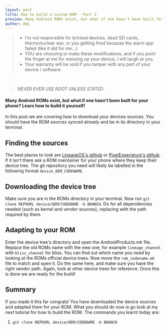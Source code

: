 ```yaml
---
layout: post
title: How to build a custom ROM - Part 3
preview: Many Android ROMs exist, but what if one hasn't been built for your phone? Learn how to build it yourself!
author: Amy
---
```


> * I'm not responsible for bricked devices, dead SD cards, thermonuclear war, or you getting fired because the alarm app failed (like it did for me...).
> * YOU are choosing to make these modifications, and if you point the finger at me for messing up your device, I will laugh at you.
> * Your warranty will be void if you tamper with any part of your device / software.

<br>

> NEVER EVER USE ROOT UNLESS STATED

#### Many Android ROMs exist, but what if one hasn't been built for your phone? Learn how to build it yourself!

In this post we are covering how to download your devices sources. You should have the ROM sources synced already and be in its directory in your terminal.

## Finding the sources

The best places to look are [LineageOS's github](https://github.com/LineageOS/) or [PixelExperience's github](https://github.com/PixelExperience-Devices). If it isn't there ask a ROM maintainer for your phone where they keep their device tree. The git repository you need will likely be labelled in the following format `device_OEM_CODENAME`.

## Downloading the device tree

Make sure you are in the ROMs directory in your terminal. Now run `git clone REPOURL device/OEM/CODENAME -b BRANCH`. Do for all dependencies needed (such as kernel and vendor sources), replacing with the path required by them.

## Adapting to your ROM

Enter the device tree's directory and open the AndroidProducts.mk file. Replace the old ROMs name with the new one, for example `lineage_channel` with `bliss_channel` for bliss. You can find out which name you need by looking at the ROMs official device trees. Now move the `rom_codename.mk` file to match and open it. Do the same here, and make sure you have the right vendor path. Again, look at other device trees for reference. Once this is done we are ready for the build!

## Summary

If you made it this far congrats! You have downloaded the device sources and adapted them for your ROM. What you should do now is go look at my next tutorial for how to build the ROM. The commands you learnt today are:

1. `git clone REPOURL device/OEM/CODENAME -b BRANCH`

<br>
